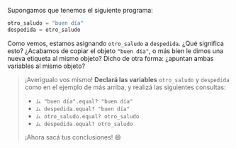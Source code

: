 Supongamos que tenemos el siguiente programa:

```python
otro_saludo = "buen día"
despedida = otro_saludo
```

Como vemos, estamos asignando `otro_saludo` a `despedida`. ¿Qué significa esto? ¿Acabamos de copiar el objeto `"buen día"`, o más bien le dimos una nueva etiqueta al mismo objeto? Dicho de otra forma: ¿apuntan ambas variables al mismo objeto?

> ¡Averigualo vos mismo! **Declará las variables** `otro_saludo` y `despedida` como en el ejemplo de más arriba, y realizá las siguientes consultas:
>
> * `ム "buen día".equal? "buen día"`
> * `ム despedida.equal? "buen día"`
> * `ム otro_saludo.equal? otro_saludo`
> * `ム despedida.equal? otro_saludo`
>
> ¡Ahora sacá tus conclusiones! :smile:

